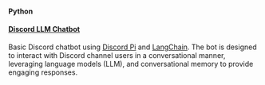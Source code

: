 #### Python
#### [Discord LLM Chatbot](https://github.com/shaunbarnard/python/tree/main/discord-llm-chatbot)
Basic Discord chatbot using [Discord Pi](https://github.com/Rapptz/discord.py) and [LangChain](https://github.com/langchain-ai/langchain). The bot is designed to interact with Discord channel users in a conversational manner, leveraging language models (LLM), and conversational memory to provide engaging responses.
